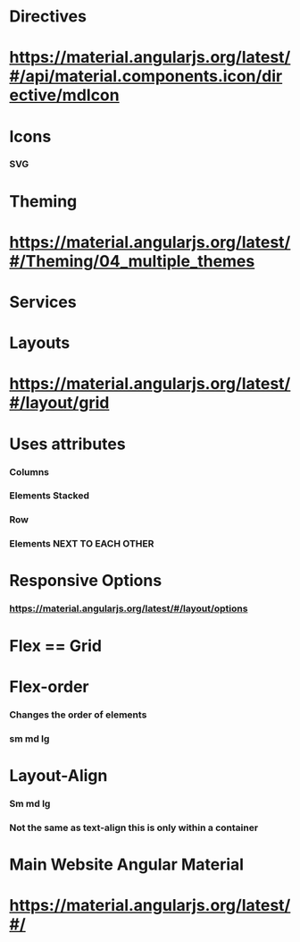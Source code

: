 # Directives
# https://material.angularjs.org/latest/#/api/material.components.icon/directive/mdIcon
# Icons
### SVG
# Theming
# https://material.angularjs.org/latest/#/Theming/04_multiple_themes
# Services
# Layouts
# https://material.angularjs.org/latest/#/layout/grid
# Uses attributes
### Columns
### Elements Stacked
### Row
### Elements NEXT TO EACH OTHER
# Responsive Options
### https://material.angularjs.org/latest/#/layout/options
# Flex == Grid
# Flex-order
### Changes the order of elements
### sm md lg
# Layout-Align
### Sm md lg 
### Not the same as text-align this is only within a container
# Main Website Angular Material
# https://material.angularjs.org/latest/#/
